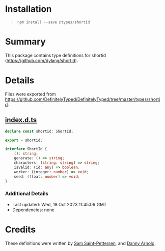 # Installation
> `npm install --save @types/shortid`

# Summary
This package contains type definitions for shortid (https://github.com/dylang/shortid).

# Details
Files were exported from https://github.com/DefinitelyTyped/DefinitelyTyped/tree/master/types/shortid.
## [index.d.ts](https://github.com/DefinitelyTyped/DefinitelyTyped/tree/master/types/shortid/index.d.ts)
````ts
declare const shortid: ShortId;

export = shortid;

interface ShortId {
    (): string;
    generate: () => string;
    characters: (string: string) => string;
    isValid: (id: any) => boolean;
    worker: (integer: number) => void;
    seed: (float: number) => void;
}

````

### Additional Details
 * Last updated: Wed, 18 Oct 2023 11:45:06 GMT
 * Dependencies: none

# Credits
These definitions were written by [Sam Saint-Pettersen](https://github.com/stpettersens), and [Danny Arnold](https://github.com/despairblue).
